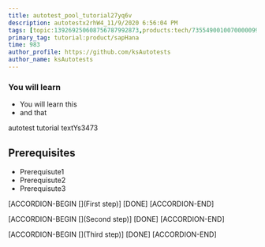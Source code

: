 ```yaml
---
title: autotest_pool_tutorial27yq6v
description: autotestx2rhW4_11/9/2020 6:56:04 PM
tags: [topic:139269250608756787992873,products:tech/73554900100700000996,tutorial:experience/advanced]
primary_tag: tutorial:product/sapHana
time: 983
author_profile: https://github.com/ksAutotests
author_name: ksAutotests
---
```

### You will learn
- You will learn this
- and that

autotest tutorial textYs3473

## Prerequisites
- Prerequisute1
- Prerequisute2
- Prerequisute3

[ACCORDION-BEGIN [](First step)]
[DONE]
[ACCORDION-END]

[ACCORDION-BEGIN [](Second step)]
[DONE]
[ACCORDION-END]

[ACCORDION-BEGIN [](Third step)]
[DONE]
[ACCORDION-END]

